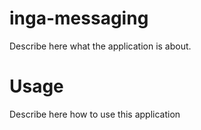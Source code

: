inga-messaging
==============

Describe here what the application is about.

Usage
=====

Describe here how to use this application
